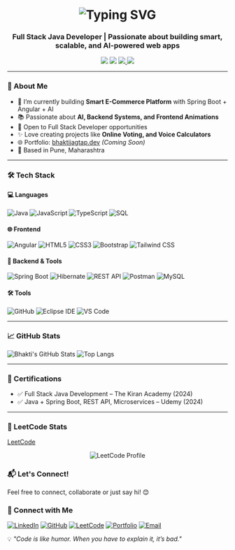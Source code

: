 <h1 align="center">
  <img src="https://readme-typing-svg.demolab.com?font=Fira+Code&size=28&pause=1000&color=F7C01B&width=800&center=true&vCenter=true&lines=Hi+%F0%9F%91%8B%2C+I'm+Bhakti+Jagtap;Full+Stack+Java+Developer+%7C+Spring+Boot;Welcome+to+my+GitHub+Profile+%F0%9F%8C%9F;Explore+my+projects+and+connect+with+me!" alt="Typing SVG" />
</h1>



<h3 align="center">Full Stack Java Developer | Passionate about building smart, scalable, and AI-powered web apps</h3>

<p align="center">
  <a href="mailto:jagtapbhakti22@gmail.com"><img src="https://img.shields.io/badge/Gmail-D14836?style=for-the-badge&logo=gmail&logoColor=white"/></a>
  <a href="https://www.linkedin.com/in/bhakti-jagtap-397685293"><img src="https://img.shields.io/badge/LinkedIn-blue?style=for-the-badge&logo=linkedin&logoColor=white"/></a>
  <a href="https://bhaktijagtap.dev"> <img src="https://img.shields.io/badge/Portfolio-121212?style=for-the-badge&logo=google-chrome&logoColor=white"/> </a>
  <a href="https://github.com/bhaktijagtap"><img src="https://img.shields.io/github/followers/bhaktijagtap?label=Follow&style=social"/></a>
</p>



---

### 💫 About Me
- 🌱 I’m currently building **Smart E-Commerce Platform** with Spring Boot + Angular + AI
- 📚 Passionate about **AI, Backend Systems, and Frontend Animations**
- 💼 Open to Full Stack Developer opportunities
- ✨ Love creating projects like **Online Voting, and Voice Calculators**
- 🌐 Portfolio: [bhaktijagtap.dev](https://bhaktijagtap.dev) *(Coming Soon)*
- 📍 Based in Pune, Maharashtra

---

### 🛠️ Tech Stack

#### 💻 Languages
![Java](https://img.shields.io/badge/Java-orange?style=flat&logo=java&logoColor=white)
![JavaScript](https://img.shields.io/badge/JavaScript-yellow?style=flat&logo=javascript&logoColor=black)
![TypeScript](https://img.shields.io/badge/TypeScript-blue?style=flat&logo=typescript&logoColor=white)
![SQL](https://img.shields.io/badge/SQL-lightgrey?style=flat&logo=mysql)

#### 🌐 Frontend
![Angular](https://img.shields.io/badge/Angular-DD0031?style=flat&logo=angular&logoColor=white)
![HTML5](https://img.shields.io/badge/HTML5-E34F26?style=flat&logo=html5&logoColor=white)
![CSS3](https://img.shields.io/badge/CSS3-1572B6?style=flat&logo=css3&logoColor=white)
![Bootstrap](https://img.shields.io/badge/Bootstrap-purple?style=flat&logo=bootstrap)
![Tailwind CSS](https://img.shields.io/badge/TailwindCSS-38B2AC?style=flat&logo=tailwind-css&logoColor=white)

#### 🔧 Backend & Tools
![Spring Boot](https://img.shields.io/badge/Spring_Boot-6DB33F?style=flat&logo=spring-boot&logoColor=white)
![Hibernate](https://img.shields.io/badge/Hibernate-59666C?style=flat&logo=hibernate&logoColor=white)
![REST API](https://img.shields.io/badge/REST-API-green?style=flat)
![Postman](https://img.shields.io/badge/Postman-FF6C37?style=flat&logo=postman)
![MySQL](https://img.shields.io/badge/MySQL-4479A1?style=flat&logo=mysql&logoColor=white)

#### 🛠️ Tools
![GitHub](https://img.shields.io/badge/GitHub-black?style=flat&logo=github)
![Eclipse IDE](https://img.shields.io/badge/Eclipse-2C2255?style=flat&logo=eclipse-ide&logoColor=white)
![VS Code](https://img.shields.io/badge/VSCode-007ACC?style=flat&logo=visual-studio-code)

---

### 📈 GitHub Stats

![Bhakti's GitHub Stats](https://github-readme-stats.vercel.app/api?username=bhaktijagtap&show_icons=true&theme=radical)
![Top Langs](https://github-readme-stats.vercel.app/api/top-langs/?username=bhaktijagtap&layout=compact&theme=radical)

---

### 📜 Certifications

- ✅ Full Stack Java Development – The Kiran Academy (2024)  
- ✅ Java + Spring Boot, REST API, Microservices – Udemy (2024)

---
 
### 📘 LeetCode Stats
<a href="https://leetcode.com/u/bhakti_jagtap/" target="_blank">LeetCode</a>
<p align="center">
  <img src="https://leetcard.jacoblin.cool/bhakti_jagtap?theme=dark&font=Fira+Code&ext=contest" alt="LeetCode Profile"/>
</p>

### 📬 Let's Connect!

Feel free to connect, collaborate or just say hi! 😊 
### 🔗 Connect with Me

[![LinkedIn](https://img.shields.io/badge/-LinkedIn-blue?style=flat&logo=linkedin)](https://www.linkedin.com/in/bhakti-jagtap-397685293)
[![GitHub](https://img.shields.io/badge/-GitHub-181717?style=flat&logo=github)](https://github.com/bhaktijagtap)
[![LeetCode](https://img.shields.io/badge/-LeetCode-FFA116?style=flat&logo=leetcode&logoColor=black)](https://leetcode.com/u/bhakti_jagtap/)
[![Portfolio](https://img.shields.io/badge/-Portfolio-121212?style=flat&logo=google-chrome&logoColor=white)]([https://bhaktijagtap.dev](https://bhaktijagtap.github.io/Bhakti_Portfolio/))
[![Email](https://img.shields.io/badge/-Email-D14836?style=flat&logo=gmail&logoColor=white)](mailto:jagtapbhakti22@gmail.com)


 💡 *"Code is like humor. When you have to explain it, it’s bad."*
